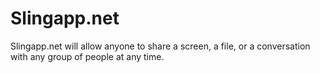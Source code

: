 # Slingapp.net
Slingapp.net will allow anyone to share a screen, a file, or a conversation with any group of people at any time.


